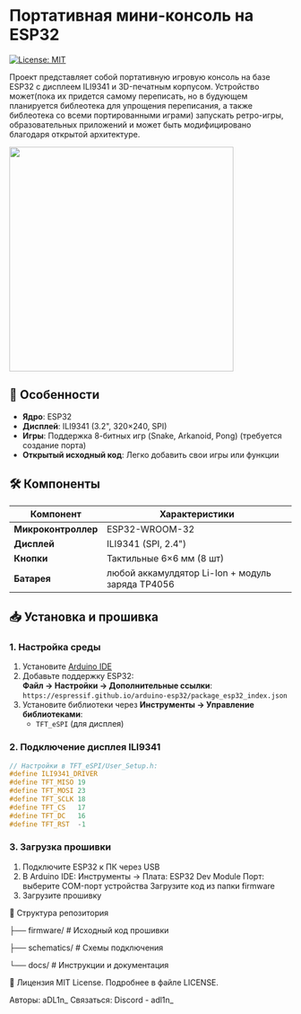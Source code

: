 
# Портативная мини-консоль на ESP32

[![License: MIT](https://img.shields.io/badge/License-MIT-yellow.svg)](https://opensource.org/licenses/MIT)

Проект представляет собой портативную игровую консоль на базе ESP32 с дисплеем ILI9341 и 3D-печатным корпусом. Устройство может(пока их придется самому переписать, но в будующем планируется библеотека для упрощения переписания, а также библеотека со всеми портированными играми) запускать ретро-игры, образовательных приложений и может быть модифицировано благодаря открытой архитектуре.

<img src="images/preview.jpg" width="400">

## 📌 Особенности
- **Ядро**: ESP32 
- **Дисплей**: ILI9341 (3.2", 320×240, SPI)
- **Игры**: Поддержка 8-битных игр (Snake, Arkanoid, Pong) (требуется создание порта)
- **Открытый исходный код**: Легко добавить свои игры или функции

## 🛠️ Компоненты
| Компонент          | Характеристики                          |
|---------------------|-----------------------------------------|
| **Микроконтроллер** | ESP32-WROOM-32                          |
| **Дисплей**         | ILI9341 (SPI, 2.4")                     |
| **Кнопки**          | Тактильные 6×6 мм (8 шт)                |
| **Батарея**         | любой аккамулдятор Li-Ion + модуль заряда TP4056   |

## 📥 Установка и прошивка

### 1. Настройка среды
1. Установите [Arduino IDE](https://www.arduino.cc/)
2. Добавьте поддержку ESP32:  
   **Файл → Настройки → Дополнительные ссылки**:  
   `https://espressif.github.io/arduino-esp32/package_esp32_index.json`
3. Установите библиотеки через **Инструменты → Управление библиотеками**:
   - `TFT_eSPI` (для дисплея)

### 2. Подключение дисплея ILI9341
```cpp
// Настройки в TFT_eSPI/User_Setup.h:
#define ILI9341_DRIVER
#define TFT_MISO 19
#define TFT_MOSI 23
#define TFT_SCLK 18
#define TFT_CS   17
#define TFT_DC   16
#define TFT_RST  -1
```

### 3. Загрузка прошивки
1. Подключите ESP32 к ПК через USB
2. В Arduino IDE:
	Инструменты → Плата: ESP32 Dev Module
	Порт: выберите COM-порт устройства
	Загрузите код из папки firmware
3. Загрузите прошивку


📂 Структура репозитория

├── firmware/       # Исходный код прошивки

├── schematics/    # Схемы подключения

└── docs/          # Инструкции и документация

📜 Лицензия
MIT License. Подробнее в файле LICENSE.

Авторы: aDL1n_
Связаться: Discord - adl1n_
